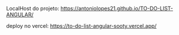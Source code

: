 
LocalHost do projeto: https://antoniolopes21.github.io/TO-DO-LIST-ANGULAR/

deploy no vercel: https://to-do-list-angular-sooty.vercel.app/